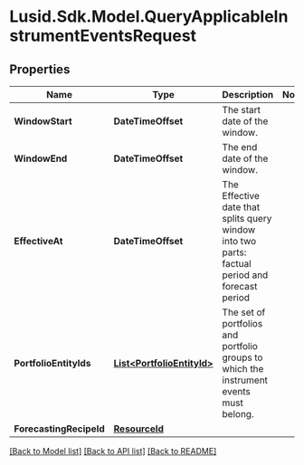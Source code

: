 # Lusid.Sdk.Model.QueryApplicableInstrumentEventsRequest

## Properties

Name | Type | Description | Notes
------------ | ------------- | ------------- | -------------
**WindowStart** | **DateTimeOffset** | The start date of the window. | 
**WindowEnd** | **DateTimeOffset** | The end date of the window. | 
**EffectiveAt** | **DateTimeOffset** | The Effective date that splits query window into two parts: factual period and forecast period | 
**PortfolioEntityIds** | [**List&lt;PortfolioEntityId&gt;**](PortfolioEntityId.md) | The set of portfolios and portfolio groups to which the instrument events must belong. | 
**ForecastingRecipeId** | [**ResourceId**](ResourceId.md) |  | 

[[Back to Model list]](../README.md#documentation-for-models) [[Back to API list]](../README.md#documentation-for-api-endpoints) [[Back to README]](../README.md)


